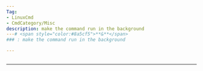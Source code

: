 ```yaml
---
Tag:
- LinuxCmd 
- CmdCategory/Misc
description: make the command run in the background
---# <span style="color:#8a5cf5">**&**</span>
### : make the command run in the background

---
```

```

```
---
